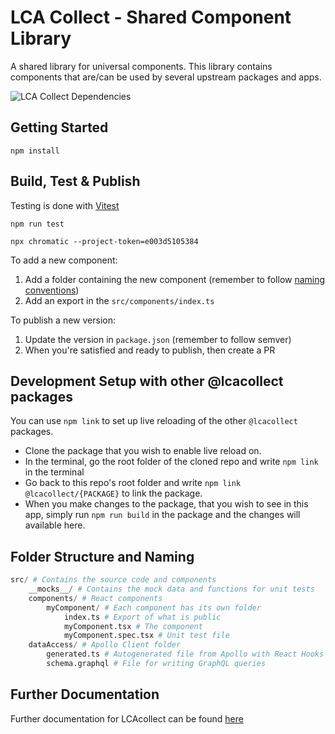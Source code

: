 # LCA Collect - Shared Component Library

A shared library for universal components.
This library contains components that are/can be used by several upstream packages and apps.

![LCA Collect Dependencies](./dependencies.png)

## Getting Started

```shell
npm install
```

## Build, Test & Publish

Testing is done with [Vitest](https://vitest.dev/)

```shell
npm run test
```

```chromatic visual test
npx chromatic --project-token=e003d5105384
```

To add a new component:

1. Add a folder containing the new component (remember to follow [naming conventions](#namingConventionHeader))
2. Add an export in the `src/components/index.ts`

To publish a new version:

1. Update the version in `package.json` (remember to follow semver)
2. When you're satisfied and ready to publish, then create a PR

## Development Setup with other @lcacollect packages

You can use `npm link` to set up live reloading of the other `@lcacollect` packages.

- Clone the package that you wish to enable live reload on.
- In the terminal, go the root folder of the cloned repo and write `npm link` in the terminal
- Go back to this repo's root folder and write `npm link @lcacollect/{PACKAGE}` to link the package.
- When you make changes to the package, that you wish to see in this app, simply run `npm run build` in the package and
  the changes will available here.

## <div id='namingConventionHeader'>Folder Structure and Naming</div>

```python
src/ # Contains the source code and components
    __mocks__/ # Contains the mock data and functions for unit tests
    components/ # React components
        myComponent/ # Each component has its own folder
            index.ts # Export of what is public
            myComponent.tsx # The component
            myComponent.spec.tsx # Unit test file
    dataAccess/ # Apollo Client folder
        generated.ts # Autogenerated file from Apollo with React Hooks for data fetching
        schema.graphql # File for writing GraphQL queries
```

## Further Documentation

Further documentation for LCAcollect can be found [here](https://github.com/lcacollect/.github/blob/main/wiki/README.md)
